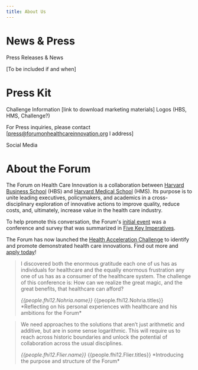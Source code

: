 ```yaml
---
title: About Us
---
```

# News &amp; Press

Press Releases &amp; News

[To be included if and when]

# Press Kit

Challenge Information [link to download marketing materials]
Logos (HBS, HMS, Challenge?)

For Press inquiries, please contact [press@forumonhealthcareinnovation.org l address]

Social Media


# About the Forum

The Forum on Health Care Innovation is a collaboration between [Harvard Business School]({{gsheets.links.hbs-main.url}}) (HBS) and [Harvard Medical School]({{gsheets.links.hms-main.url}}) (HMS). Its purpose is to unite leading executives, policymakers, and academics in a cross-disciplinary exploration of innovative actions to improve quality, reduce costs, and, ultimately, increase value in the health care industry.

To help promote this conversation, the Forum's [initial event]({{gsheets.links.conference-2012-main.url}}) was a conference and survey that was summarized in [Five Key Imperatives]({{gsheets.links.conference-2012-5-imperatives.url}}).

The Forum has now launched the [Health Acceleration Challenge]({{gsheets.links.challenge-main.url}}) to identify and promote demonstrated health care innovations. Find out more and [apply today]({{gsheets.links.challenge-application.url}})!

<!-- quote from nohria -->
> I discovered both the enormous gratitude each one of us has as individuals for healthcare and the equally enormous frustration any one of us has as a consumer of the healthcare system. The challenge of this conference is: How can we realize the great magic, and the great benefits, that healthcare can afford?
>
> <footer><cite title="{{people.fhi12.Nohria.name}}">{{people.fhi12.Nohria.name}}</cite>  
> {{people.fhi12.Nohria.titles}}  
> *Reflecting on his personal experiences with healthcare and his ambitions for the Forum* 
> </footer>  

<!-- quote from flier -->
> We need approaches to the solutions that aren’t just arithmetic and additive, but are in some sense logarithmic. This will require us to reach across historic boundaries and unlock the potential of collaboration across the usual disciplines.
>
> <footer><cite title="{{people.fhi12.Flier.name}}">{{people.fhi12.Flier.name}}</cite>  
> {{people.fhi12.Flier.titles}}  
> *Introducing the purpose and structure of the Forum* 
> </footer>
